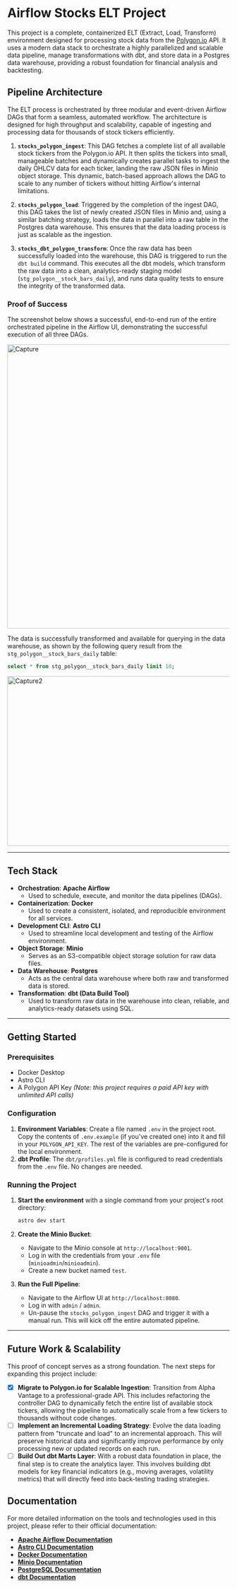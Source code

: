 # Airflow Stocks ELT Project

This project is a complete, containerized ELT (Extract, Load, Transform) environment designed for processing stock data from the [Polygon.io](https://polygon.io/) API. It uses a modern data stack to orchestrate a highly parallelized and scalable data pipeline, manage transformations with dbt, and store data in a Postgres data warehouse, providing a robust foundation for financial analysis and backtesting.

## Pipeline Architecture

The ELT process is orchestrated by three modular and event-driven Airflow DAGs that form a seamless, automated workflow. The architecture is designed for high throughput and scalability, capable of ingesting and processing data for thousands of stock tickers efficiently.

1. **`stocks_polygon_ingest`**: This DAG fetches a complete list of all available stock tickers from the Polygon.io API. It then splits the tickers into small, manageable batches and dynamically creates parallel tasks to ingest the daily OHLCV data for each ticker, landing the raw JSON files in Minio object storage. This dynamic, batch-based approach allows the DAG to scale to any number of tickers without hitting Airflow's internal limitations.

2. **`stocks_polygon_load`**: Triggered by the completion of the ingest DAG, this DAG takes the list of newly created JSON files in Minio and, using a similar batching strategy, loads the data in parallel into a raw table in the Postgres data warehouse. This ensures that the data loading process is just as scalable as the ingestion.

3. **`stocks_dbt_polygon_transform`**: Once the raw data has been successfully loaded into the warehouse, this DAG is triggered to run the `dbt build` command. This executes all the dbt models, which transform the raw data into a clean, analytics-ready staging model (`stg_polygon__stock_bars_daily`), and runs data quality tests to ensure the integrity of the transformed data.

### Proof of Success

The screenshot below shows a successful, end-to-end run of the entire orchestrated pipeline in the Airflow UI, demonstrating the successful execution of all three DAGs.

<img width="1851" height="643" alt="Capture" src="https://github.com/user-attachments/assets/2a60a94b-f985-4c20-93b9-3d13869a9f3d" />

The data is successfully transformed and available for querying in the data warehouse, as shown by the following query result from the `stg_polygon__stock_bars_daily` table:

```sql
select * from stg_polygon__stock_bars_daily limit 10;
```

<img width="911" height="384" alt="Capture2" src="https://github.com/user-attachments/assets/ec11240d-2e59-4ccf-973b-86c2cde5647c" />

---

## Tech Stack

* **Orchestration**: **Apache Airflow**
  * Used to schedule, execute, and monitor the data pipelines (DAGs).
* **Containerization**: **Docker**
  * Used to create a consistent, isolated, and reproducible environment for all services.
* **Development CLI**: **Astro CLI**
  * Used to streamline local development and testing of the Airflow environment.
* **Object Storage**: **Minio**
  * Serves as an S3-compatible object storage solution for raw data files.
* **Data Warehouse**: **Postgres**
  * Acts as the central data warehouse where both raw and transformed data is stored.
* **Transformation**: **dbt (Data Build Tool)**
  * Used to transform raw data in the warehouse into clean, reliable, and analytics-ready datasets using SQL.

---

## Getting Started

### Prerequisites

* Docker Desktop
* Astro CLI
* A Polygon API Key _(Note: this project requires a paid API key with unlimited API calls)_

### Configuration

1. **Environment Variables**: Create a file named `.env` in the project root. Copy the contents of `.env.example` (if you've created one) into it and fill in your `POLYGON_API_KEY`. The rest of the variables are pre-configured for the local environment.
2. **dbt Profile**: The `dbt/profiles.yml` file is configured to read credentials from the `.env` file. No changes are needed.

### Running the Project

1. **Start the environment** with a single command from your project's root directory:

    ```bash
    astro dev start
    ```

2. **Create the Minio Bucket**:
    * Navigate to the Minio console at `http://localhost:9001`.
    * Log in with the credentials from your `.env` file (`minioadmin`/`minioadmin`).
    * Create a new bucket named `test`.

3. **Run the Full Pipeline**:
    * Navigate to the Airflow UI at `http://localhost:8080`.
    * Log in with `admin` / `admin`.
    * Un-pause the `stocks_polygon_ingest` DAG and trigger it with a manual run. This will kick off the entire automated pipeline.

---

## Future Work & Scalability

This proof of concept serves as a strong foundation. The next steps for expanding this project include:

- [x] **Migrate to Polygon.io for Scalable Ingestion**: Transition from Alpha Vantage to a professional-grade API. This includes refactoring the controller DAG to dynamically fetch the entire list of available stock tickers, allowing the pipeline to automatically scale from a few tickers to thousands without code changes.
- [ ] **Implement an Incremental Loading Strategy**: Evolve the data loading pattern from "truncate and load" to an incremental approach. This will preserve historical data and significantly improve performance by only processing new or updated records on each run.
- [ ] **Build Out dbt Marts Layer**: With a robust data foundation in place, the final step is to create the analytics layer. This involves building dbt models for key financial indicators (e.g., moving averages, volatility metrics) that will directly feed into back-testing trading strategies.

## Documentation

For more detailed information on the tools and technologies used in this project, please refer to their official documentation:

* **[Apache Airflow Documentation](https://airflow.apache.org/docs/)**
* **[Astro CLI Documentation](https://www.astronomer.io/docs/astro/cli/overview)**
* **[Docker Documentation](https://docs.docker.com/)**
* **[Minio Documentation](https://docs.min.io/)**
* **[PostgreSQL Documentation](https://www.postgresql.org/docs/)**
* **[dbt Documentation](https://docs.getdbt.com/)**
